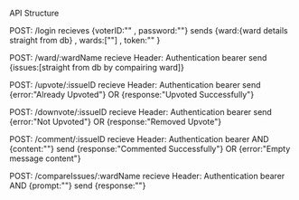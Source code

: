 API Structure

POST: /login
    recieves {voterID:"" , password:""}
    sends {ward:{ward details straight from db} , wards:[""] , token:"" }

POST: /ward/:wardName
    recieve Header: Authentication bearer
    send {issues:[straight from db by compairing ward]}

POST: /upvote/:issueID
    recieve Header: Authentication bearer
    send {error:"Already Upvoted"} OR {response:"Upvoted Successfully"}

POST: /downvote/:issueID
    recieve Header: Authentication bearer
    send {error:"Not Upvoted"} OR {response:"Removed Upvote"}

POST: /comment/:issueID
    recieve Header: Authentication bearer AND {content:""}
    send {response:"Commented Successfully"} OR {error:"Empty message content"}

POST: /compareIssues/:wardName
    recieve Header: Authentication bearer AND {prompt:""}
    send {response:""}